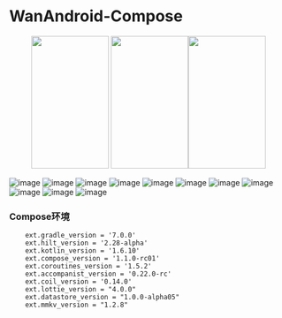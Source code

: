# WanAndroid-Compose

<div align = center>
<img src = "https://upload-images.jianshu.io/upload_images/4668571-1a0c15a83aeffc31.jpg?imageMogr2/auto-orient/strip%7CimageView2/2/w/1240" width = "140" height= "240"/>
    <img src = "https://upload-images.jianshu.io/upload_images/4668571-7d92a8bcfaea434f.jpg?imageMogr2/auto-orient/strip%7CimageView2/2/w/1240" width = "140" height= "240"/><img src = "https://upload-images.jianshu.io/upload_images/4668571-a6bd462ce0a445cc.jpg?imageMogr2/auto-orient/strip%7CimageView2/2/w/1240" width = "140" height= "240"/></div>

![image](https://upload-images.jianshu.io/upload_images/4668571-1a0c15a83aeffc31.jpg?imageMogr2/auto-orient/strip%7CimageView2/2/w/1240)
![image](https://upload-images.jianshu.io/upload_images/4668571-7d92a8bcfaea434f.jpg?imageMogr2/auto-orient/strip%7CimageView2/2/w/1240)
![image](https://upload-images.jianshu.io/upload_images/4668571-a6bd462ce0a445cc.jpg?imageMogr2/auto-orient/strip%7CimageView2/2/w/1240)
![image](https://upload-images.jianshu.io/upload_images/4668571-cc40c5d1a986c807.jpg?imageMogr2/auto-orient/strip%7CimageView2/2/w/1240)
![image](https://upload-images.jianshu.io/upload_images/4668571-77c20a1f0e882cac.jpg?imageMogr2/auto-orient/strip%7CimageView2/2/w/1240)
![image](https://upload-images.jianshu.io/upload_images/4668571-7e2d2d9f7a2340c6.jpg?imageMogr2/auto-orient/strip%7CimageView2/2/w/1240)
![image](https://upload-images.jianshu.io/upload_images/4668571-4c21882bf05fb0c3.jpg?imageMogr2/auto-orient/strip%7CimageView2/2/w/1240)
![image](https://upload-images.jianshu.io/upload_images/4668571-205fe82a844d718a.jpg?imageMogr2/auto-orient/strip%7CimageView2/2/w/1240)
![image](https://upload-images.jianshu.io/upload_images/4668571-ac7126b94bd12c08.jpg?imageMogr2/auto-orient/strip%7CimageView2/2/w/1240)
![image](https://upload-images.jianshu.io/upload_images/4668571-ebf338382dd1b94d.jpg?imageMogr2/auto-orient/strip%7CimageView2/2/w/1240)
![image](https://upload-images.jianshu.io/upload_images/4668571-1866c54453286230.jpg?imageMogr2/auto-orient/strip%7CimageView2/2/w/1240)

### Compose环境

```
    ext.gradle_version = '7.0.0'
    ext.hilt_version = '2.28-alpha'
    ext.kotlin_version = '1.6.10'
    ext.compose_version = '1.1.0-rc01'
    ext.coroutines_version = '1.5.2'
    ext.accompanist_version = '0.22.0-rc'
    ext.coil_version = '0.14.0'
    ext.lottie_version = "4.0.0"
    ext.datastore_version = "1.0.0-alpha05"
    ext.mmkv_version = "1.2.8"

```
